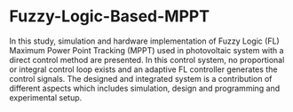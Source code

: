 # Fuzzy-Logic-Based-MPPT

In this study, simulation and hardware implementation of Fuzzy Logic (FL) 
Maximum Power Point Tracking (MPPT) used in photovoltaic system with a direct 
control method are presented. 
In this control system, no proportional or integral 
control loop exists and an adaptive FL controller generates the control signals. The 
designed and integrated system is a contribution of different aspects which 
includes simulation, design and programming and experimental setup. 
